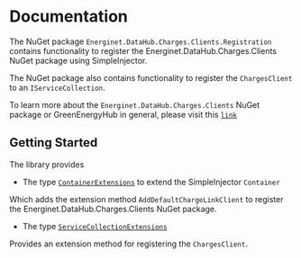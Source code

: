 # Documentation

The NuGet package `Energinet.DataHub.Charges.Clients.Registration` contains functionality to register the Energinet.DataHub.Charges.Clients NuGet package using SimpleInjector.

The NuGet package also contains functionality to register the `ChargesClient` to an `IServiceCollection`.

To learn more about the `Energinet.DataHub.Charges.Clients` NuGet package or GreenEnergyHub in general, please visit this [`link`](https://www.nuget.org/packages/Energinet.DataHub.Charges.Clients/)

## Getting Started

The library provides

- The type [`ContainerExtensions`](https://github.com/Energinet-DataHub/geh-charges/blob/main/source/Energinet.Charges.Libraries/source/Energinet.DataHub.Charges.Clients.Registration/DefaultChargeLink/SimpleInjector/ContainerExtensions.cs) to extend the SimpleInjector `Container`

Which adds the extension method `AddDefaultChargeLinkClient` to register the Energinet.DataHub.Charges.Clients NuGet package.

- The type [`ServiceCollectionExtensions`](https://github.com/Energinet-DataHub/geh-charges/blob/main/source/Energinet.Charges.Libraries/source/Energinet.DataHub.Charges.Clients.Registration/Charges/ServiceCollectionExtensions/ServiceCollectionExtensions.cs)

Provides an extension method for registering the `ChargesClient`.
